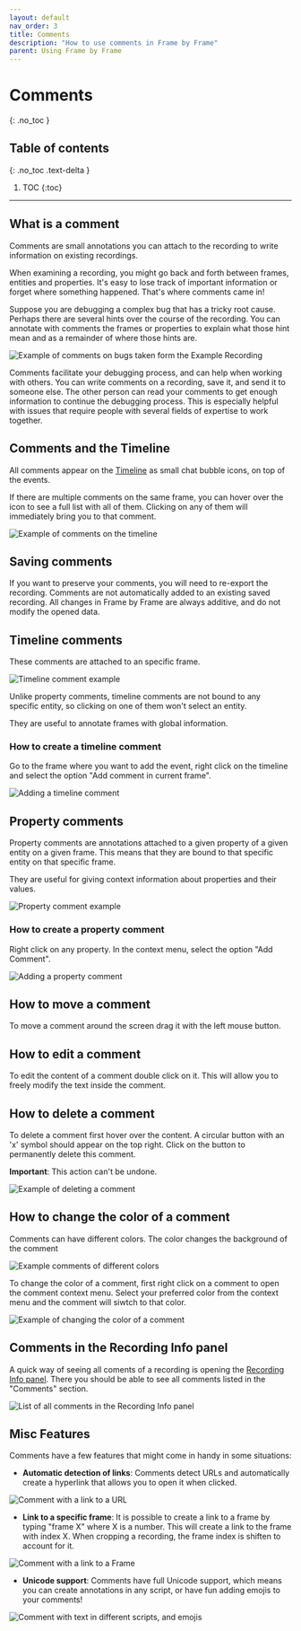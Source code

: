 ```yaml
---
layout: default
nav_order: 3
title: Comments
description: "How to use comments in Frame by Frame"
parent: Using Frame by Frame
---
```


# Comments
{: .no_toc }

## Table of contents
{: .no_toc .text-delta }

1. TOC
{:toc}

---

## What is a comment

Comments are small annotations you can attach to the recording to write information on existing recordings.

When examining a recording, you might go back and forth between frames, entities and properties. It's easy to lose track of important information or forget where something happened. That's where comments came in!

Suppose you are debugging a complex bug that has a tricky root cause. Perhaps there are several hints over the course of the recording. You can annotate with comments the frames or properties to explain what those hint mean and as a remainder of where those hints are.

![Example of comments on bugs taken form the Example Recording](/FrameByFrame/assets/images/screenshots/CommentBugExample.png)

Comments facilitate your debugging process, and can help when working with others. You can write comments on a recording, save it, and send it to someone else. The other person can read your comments to get enough information to continue the debugging process. This is especially helpful with issues that require people with several fields of expertise to work together.

## Comments and the Timeline

All comments appear on the [Timeline](/FrameByFrame/user-interface#timeline) as small chat bubble icons, on top of the events.

If there are multiple comments on the same frame, you can hover over the icon to see a full list with all of them. Clicking on any of them will immediately bring you to that comment.

![Example of comments on the timeline](/FrameByFrame/assets/images/screenshots/CommentsInTimeline.png)

## Saving comments

If you want to preserve your comments, you will need to re-export the recording. Comments are not automatically added to an existing saved recording. All changes in Frame by Frame are always additive, and do not modify the opened data.

## Timeline comments

These comments are attached to an specific frame.

![Timeline comment example](/FrameByFrame/assets/images/screenshots/TimelineComment.png)

Unlike property comments, timeline comments are not bound to any specific entity, so clicking on one of them won't select an entity.

They are useful to annotate frames with global information.

### How to create a timeline comment

Go to the frame where you want to add the event, right click on the timeline and select the option "Add comment in current frame".

![Adding a timeline comment](/FrameByFrame/assets/images/screenshots/AddTimelineComment.png)

## Property comments

Property comments are annotations attached to a given property of a given entity on a given frame. This means that they are bound to that specific entity on that specific frame.

They are useful for giving context information about properties and their values.

![Property comment example](/FrameByFrame/assets/images/screenshots/PropertyComment.png)

### How to create a property comment

Right click on any property. In the context menu, select the option "Add Comment".

![Adding a property comment](/FrameByFrame/assets/images/screenshots/AddPropertyComment.png)

## How to move a comment

To move a comment around the screen drag it with the left mouse button.

## How to edit a comment

To edit the content of a comment double click on it. This will allow you to freely modify the text inside the comment.

## How to delete a comment

To delete a comment first hover over the content. A circular button with an 'x' symbol should appear on the top right. Click on the button to permanently delete this comment.

**Important**: This action can't be undone.

![Example of deleting a comment](/FrameByFrame/assets/images/screenshots/DeleteComment.png)

## How to change the color of a comment

Comments can have different colors. The color changes the background of the comment

![Example comments of different colors](/FrameByFrame/assets/images/screenshots/CommentColors.png)

To change the color of a comment, first right click on a comment to open the comment context menu. Select your preferred color from the context menu and the comment will siwtch to that color.

![Example of changing the color of a comment](/FrameByFrame/assets/images/screenshots/CommentChangeColor.png)

## Comments in the Recording Info panel

A quick way of seeing all coments of a recording is opening the [Recording Info panel](/FrameByFrame/user-interface#recording-info). There you should be able to see all comments listed in the "Comments" section.

![List of all comments in the Recording Info panel](/FrameByFrame/assets/images/screenshots/RecordingInfoComments.png)

## Misc Features

Comments have a few features that might come in handy in some situations:

- **Automatic detection of links**: Comments detect URLs and automatically create a hyperlink that allows you to open it when clicked.

![Comment with a link to a URL](/FrameByFrame/assets/images/screenshots/CommentwithLink.png)

- **Link to a specific frame**: It is possible to create a link to a frame by typing "frame X" where X is a number. This will create a link to the frame with index X. When cropping a recording, the frame index is shiften to account for it.

![Comment with a link to a Frame](/FrameByFrame/assets/images/screenshots/CommentWithFrameLink.png)

- **Unicode support**: Comments have full Unicode support, which means you can create annotations in any script, or have fun adding emojis to your comments!

![Comment with text in different scripts, and emojis](/FrameByFrame/assets/images/screenshots/CommentsUnicode.png)